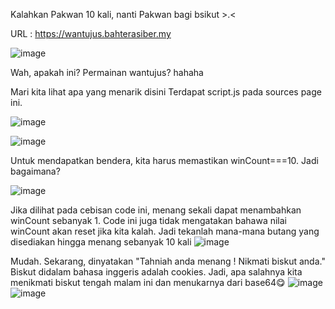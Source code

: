 Kalahkan Pakwan 10 kali, nanti Pakwan bagi bsikut >.<

URL : https://wantujus.bahterasiber.my

![image](https://github.com/6D756E6972/3108CTF/assets/129729880/b72afb51-d12b-43a6-bb53-51347a8f2b93)

Wah, apakah ini? Permainan wantujus? hahaha

Mari kita lihat apa yang menarik disini
Terdapat script.js pada sources page ini.

![image](https://github.com/6D756E6972/3108CTF/assets/129729880/9956ffcc-6174-4159-9d93-fded3a07d025)

![image](https://github.com/6D756E6972/3108CTF/assets/129729880/fd92bdba-34c7-4dca-bf6d-5baabc5178f1)

Untuk mendapatkan bendera, kita harus memastikan winCount===10.
Jadi bagaimana?

![image](https://github.com/6D756E6972/3108CTF/assets/129729880/287466e5-dec4-49c2-a7ab-40cabb643a3e)

Jika dilihat pada cebisan code ini, menang sekali dapat menambahkan winCount sebanyak 1.
Code ini juga tidak mengatakan bahawa nilai winCount akan reset jika kita kalah. 
Jadi tekanlah mana-mana butang yang disediakan hingga menang sebanyak 10 kali
![image](https://github.com/6D756E6972/3108CTF/assets/129729880/74c3ef59-532b-4c60-8fbb-2adfdcc4cdf1)

Mudah. Sekarang, dinyatakan "Tahniah anda menang ! Nikmati biskut anda."
Biskut didalam bahasa inggeris adalah cookies.
Jadi, apa salahnya kita menikmati biskut tengah malam ini dan menukarnya dari base64😋
![image](https://github.com/6D756E6972/3108CTF/assets/129729880/ead0cf7c-44b3-4182-b556-bf1aac56113f)
![image](https://github.com/6D756E6972/3108CTF/assets/129729880/5916af92-3e54-4b05-b51d-81d5d4479b64)


